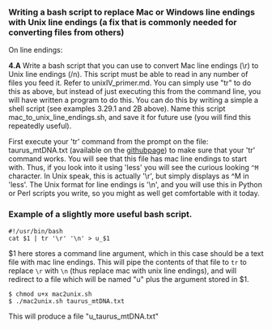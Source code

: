### Writing a bash script to replace Mac or Windows line endings with Unix line endings (a fix that is commonly needed for converting files from others)

On line endings:

**4.A** Write a bash script that you can use to convert Mac line endings (\r) to Unix line endings (/n). This script must be able to read in any number of files you feed it. Refer to unixIV_primer.md. You can simply use "tr" to do this as above, but instead of just executing this from the command line, you will have written a program to do this. You can do this by writing a simple  a shell script (see examples 3.29.1 and 2B above). Name this script mac_to_unix_line_endings.sh, and save it for future use (you will find this repeatedly useful).

First execute your 'tr' command from the prompt on the file: taurus_mtDNA.txt (available on the [githubpage](https://github.com/tparchman/778_unix)) to make sure that your 'tr' command works. You will see that this file has mac line endings to start with. Thus, if you look into it using 'less' you will see the curious looking `^M` character. In Unix speak, this is actually '\r', but simply displays as ^M in 'less'. The Unix format for line endings is '\n', and you will use this in Python or Perl scripts you write, so you might as well get comfortable with it today.

### Example of a slightly more useful bash script.

    #!/usr/bin/bash
    cat $1 | tr '\r' '\n' > u_$1

$1 here stores a command line argument, which in this case should be a text file with mac line endings. This will pipe the contents of that file to `tr` to replace `\r` with `\n` (thus replace mac with unix line endings), and will redirect to a file which will be named "u" plus the argument stored in $1.

    $ chmod u+x mac2unix.sh
    $ ./mac2unix.sh taurus_mtDNA.txt

This will produce a file "u_taurus_mtDNA.txt"
